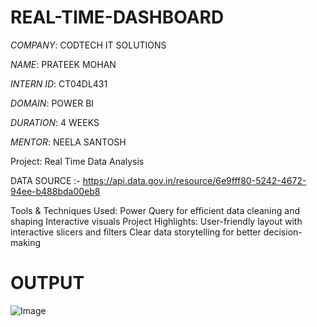 # REAL-TIME-DASHBOARD

*COMPANY*: CODTECH IT SOLUTIONS

*NAME*: PRATEEK MOHAN

*INTERN ID*: CT04DL431

*DOMAIN*: POWER BI

*DURATION*: 4 WEEKS 

*MENTOR*: NEELA SANTOSH

Project: Real Time Data Analysis

DATA SOURCE :- https://api.data.gov.in/resource/6e9fff80-5242-4672-94ee-b488bda00eb8

Tools & Techniques Used:
Power Query for efficient data cleaning and shaping
Interactive visuals
Project Highlights:
User-friendly layout with interactive slicers and filters
Clear data storytelling for better decision-making

# OUTPUT

![Image](https://github.com/user-attachments/assets/730fbcdb-2971-4746-80f9-629daf682ff6)
